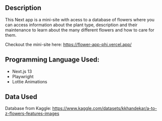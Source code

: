 ## Description
This Next app is a mini-site with acess to a database of flowers where you can access information about the plant type, description and their maintenance to learn about the many different flowers and how to care for them.

Checkout the mini-site here: https://flower-app-phi.vercel.app/ 

## Programming Language Used:
- Next.js 13
- Playwright
- Lottie Animations

## Data Used
Database from Kaggle: https://www.kaggle.com/datasets/kkhandekar/a-to-z-flowers-features-images 
